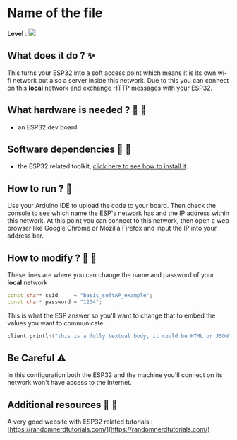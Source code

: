 # Name of the file

**Level** : ![](https://img.shields.io/badge/Level-Intermediate-yellow)

## What does it do ? ✨

This turns your ESP32 into a soft access point which means it is its own wi-fi network but also a server inside this network. Due to this you can connect on this **local** network and exchange HTTP messages with your ESP32.

## What hardware is needed ? 💾 🔌

- an ESP32 dev board

## Software dependencies 🌈 📂

- the ESP32 related toolkit, [click here to see how to install it](https://randomnerdtutorials.com/installing-the-esp32-board-in-arduino-ide-windows-instructions/).

## How to run ? 🚀

Use your Arduino IDE to upload the code to your board. Then check the console to see which name the ESP's network has and the IP address within this network. At this point you can connect to this network, then open a web browser like Google Chrome or Mozilla Firefox and input the IP into your address bar.

## How to modify ? 🔩 🔨

These lines are where you can change the name and password of your **local** network

```cpp
const char* ssid     = "basic_softAP_example";
const char* password = "1234";
```

This is what the ESP answer so you'll want to change that to embed the values you want to communicate.

```cpp
client.println("this is a fully textual body, it could be HTML or JSON");
```

## Be Careful ⚠️

In this configuration both the ESP32 and the machine you'll connect on its network won't have access to the Internet.

## Additional resources 📄 📗

A very good website with ESP32 related tutorials : [https://randomnerdtutorials.com/](https://randomnerdtutorials.com/)
